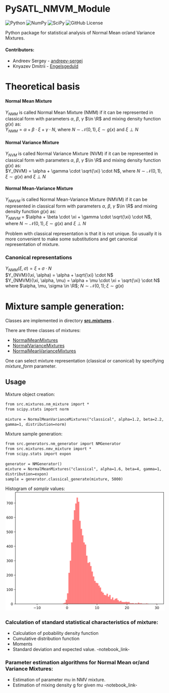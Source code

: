 # PySATL_NMVM_Module

![Python](https://img.shields.io/badge/python-3670A0?style=for-the-badge&logo=python&logoColor=ffdd54)
![NumPy](https://img.shields.io/badge/numpy-%23013243.svg?style=for-the-badge&logo=numpy&logoColor=white)
![SciPy](https://img.shields.io/badge/SciPy-%230C55A5.svg?style=for-the-badge&logo=scipy&logoColor=%white)
![GitHub License](https://img.shields.io/github/license/Engelsgeduld/PySATL_NMVM_Module?style=for-the-badge)



Python package for statistical analysis of Normal Mean or/and Variance Mixtures.

#### Contributors:
* Andreev Sergey - [andreev-sergej](https://github.com/andreev-sergej)
* Knyazev Dmitrii - [Engelsgeduld](https://github.com/Engelsgeduld)

# Theoretical basis

#### Normal Mean Mixture
$Y_{NMM}$ is called Normal Mean Mixture (NMM) if it can be represented in classical form with parameters $\alpha$, $\beta$, $\gamma$ $\in \R$ and mixing density function $g(x)$ as:\
$Y_{NMM} = \alpha + \beta \cdot \xi + \gamma \cdot N$, where $N \sim \mathcal{N}(0, 1), \xi \sim g(x)$ and $\xi \perp N$

#### Normal Variance Mixture
$Y_{NVM}$ is called Normal Variance Mixture (NVM) if it can be represented in classical form with parameters $\alpha$, $\beta$, $\gamma$ $\in \R$ and mixing density function $g(x)$ as:\
$Y_{NVM} = \alpha + \gamma \cdot \sqrt{\xi} \cdot N$, where $N \sim \mathcal{N}(0, 1), \xi \sim g(x)$ and $\xi \perp N$

#### Normal Mean-Variance Mixture 
$Y_{NMVM}$ is called Normal Mean-Variance Mixture (NMVM) if it can be represented in classical form with parameters $\alpha$, $\beta$, $\gamma$ $\in \R$ and mixing density function $g(x)$ as:\
$Y_{NMVM}$ = $\alpha  + \beta \cdot \xi +  \gamma \cdot \sqrt{\xi} \cdot N$, where $N \sim \mathcal{N}(0, 1), \xi \sim g(x)$ and $\xi \perp N$

Problem with classical representation is that it is not unique. So usually it is more convenient to make some substitutions and get canonical representation of mixture.

### Canonical representations
$Y_{NMM}(\xi, \sigma) = \xi + \sigma \cdot N$ \
$Y_{NVM}(\xi, \alpha) = \alpha + \sqrt{\xi} \cdot N$ \
$Y_{NMVM}(\xi, \alpha, \mu) = \alpha + \mu \cdot \xi + \sqrt{\xi} \cdot N$\
where $\alpha, \mu, \sigma \in \R$; $N \sim \mathcal{N}(0, 1); \xi \sim g(x)$

# Mixture sample generation:
Classes are implemented in directory [**src.mixtures**](https://github.com/Engelsgeduld/PySATL_NMVM_Module/tree/main/src/mixtures) .

There are three classes of mixtures:
* [NormalMeanMixtures](https://github.com/Engelsgeduld/PySATL_NMVM_Module/blob/main/src/mixtures/nm_mixture.py)
* [NormalVarianceMixtures](https://github.com/Engelsgeduld/PySATL_NMVM_Module/blob/main/src/mixtures/nv_mixture.py)
* [NormalMeanVarianceMixtures](https://github.com/Engelsgeduld/PySATL_NMVM_Module/blob/main/src/mixtures/nmv_mixture.py)

One can select mixture representation (classical or canonical) by specifying *mixture_form* parameter.
## Usage
Mixture object creation:
```
from src.mixtures.nm_mixture import *
from scipy.stats import norm

mixture = NormalMeanVarianceMixtures("classical", alpha=1.2, beta=2.2, gamma=1, distribution=norm)
```


Mixture sample generation:
```
from src.generators.nm_generator import NMGenerator
from src.mixtures.nmv_mixture import *
from scipy.stats import expon

generator = NMGenerator()
mixture = NormalMeanMixtures("classical", alpha=1.6, beta=4, gamma=1, distribution=expon)
sample = generator.classical_generate(mixture, 5000)
```

Histogram of *sample* values:
![usage_example_1](images/usage_example_1.svg)

### Calculation of standard statistical characteristics of mixture:
* Calculation of pobability density function
* Cumulative distribution function
* Moments
* Standard deviation and expected value.
-notebook_link-

### Parameter estimation algorithms for Normal Mean or/and Variance Mixtures:
* Estimation of parameter mu in NMV mixture.
* Estimation of mixing density g for given mu
-notebook_link-
